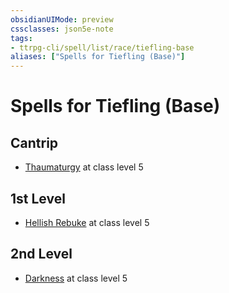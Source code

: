 ```yaml
---
obsidianUIMode: preview
cssclasses: json5e-note
tags:
- ttrpg-cli/spell/list/race/tiefling-base
aliases: ["Spells for Tiefling (Base)"]
---
```

# Spells for Tiefling (Base)

## Cantrip

- [Thaumaturgy](thaumaturgy "PHB") at class level 5

## 1st Level

- [Hellish Rebuke](hellish-rebuke "PHB") at class level 5

## 2nd Level

- [Darkness](darkness "PHB") at class level 5